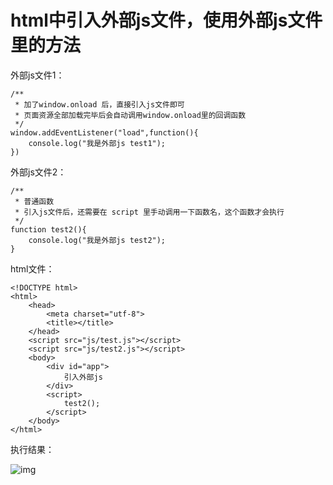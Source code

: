 # html中引入外部js文件，使用外部js文件里的方法

外部js文件1：

```
/**
 * 加了window.onload 后，直接引入js文件即可
 * 页面资源全部加载完毕后会自动调用window.onload里的回调函数
 */
window.addEventListener("load",function(){
    console.log("我是外部js test1");
})
```

外部js文件2：

```
/**
 * 普通函数
 * 引入js文件后，还需要在 script 里手动调用一下函数名，这个函数才会执行
 */
function test2(){
    console.log("我是外部js test2");
}
```

html文件：

```
<!DOCTYPE html>
<html>
    <head>
        <meta charset="utf-8">
        <title></title>
    </head>
    <script src="js/test.js"></script>
    <script src="js/test2.js"></script>
    <body>
        <div id="app">
            引入外部js
        </div>
        <script>
            test2();
        </script>
    </body>
</html>
```

执行结果：

![img](https://img2020.cnblogs.com/blog/2194212/202112/2194212-20211202101500929-827907570.png)